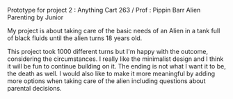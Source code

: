 Prototype for project 2 : Anything
Cart 263 / Prof : Pippin Barr
Alien Parenting
by Junior

My project is about taking care of the basic needs of an Alien in a tank full of black fluids until the alien turns 18 years old.

This project took 1000 different turns but I'm happy with the outcome, considering the circumstances. I really like the minimalist design and I think it will be fun to continue building on it. The ending is not what I want it to be, the death as well. I would also like to make it more meaningful by adding more options when taking care of the alien including questions about parental decisions.
